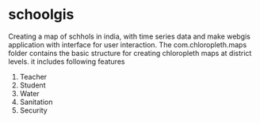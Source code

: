 # schoolgis
Creating a map of schhols in india, with time series data and make webgis application with interface for user interaction.
The com.chloropleth.maps folder contains the basic structure for creating chloropleth maps at district levels.
it includes following features
1. Teacher
2. Student
3. Water
4. Sanitation
5. Security
